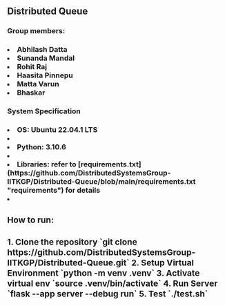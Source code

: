 <h2>Distributed Queue</h2>

<h3>Group members:<h3>

<li>Abhilash Datta</li>
<li>Sunanda Mandal</li>
<li>Rohit Raj</li>
<li>Haasita Pinnepu</li>
<li>Matta Varun</li>
<li>Bhaskar</li>

<h3>System Specification<h3>
<li>OS: Ubuntu 22.04.1 LTS<li> 
<li>Python: 3.10.6<li> 
<li>Libraries: refer to [requirements.txt](https://github.com/DistributedSystemsGroup-IITKGP/Distributed-Queue/blob/main/requirements.txt "requirements") for details<li> 

<h3>How to run:<h3>
	1. Clone the repository
		`git clone https://github.com/DistributedSystemsGroup-IITKGP/Distributed-Queue.git`
	2. Setup Virtual Environment
       `python -m venv .venv`
	3. Activate virtual env
		`source .venv/bin/activate`
	4. Run Server
		`flask --app server --debug run`
	5. Test
		`./test.sh`
